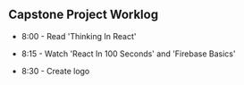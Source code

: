 ## Capstone Project Worklog

* 8:00 - Read 'Thinking In React'

* 8:15 - Watch 'React In 100 Seconds' and 'Firebase Basics'

* 8:30 - Create logo